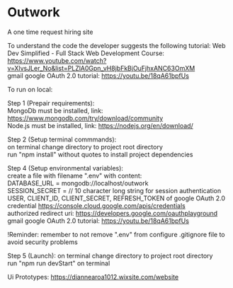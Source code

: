 # Outwork
A one time request hiring site

To understand the code the developer suggests the following tutorial:
Web Dev Simplified - Full Stack Web Development Course: https://www.youtube.com/watch?v=XlvsJLer_No&list=PLZlA0Gpn_vH8jbFkBjOuFjhxANC63OmXM<br/>
gmail google OAuth 2.0 tutorial: https://youtu.be/18qA61bpfUs<br/>

To run on local:<br/>

Step 1 (Prepair requirements):<br/>
MongoDb must be installed, link: https://www.mongodb.com/try/download/community <br/>
Node.js must be installed, link:  https://nodejs.org/en/download/ <br/>

Step 2 (Setup terminal commmands): <br/>
on terminal change directory to project root directory <br/>
run "npm install" without quotes to install project dependencies <br/>

Step 4 (Setup environmental variables): <br/>
create a file with filename ".env" with content: <br/>
DATABASE_URL = mongodb://localhost/outwork <br/>
SESSION_SECRET = // 10 character long string for session authentication <br/>
USER, CLIENT_ID, CLIENT_SECRET, REFRESH_TOKEN of google OAuth 2.0 credential https://console.cloud.google.com/apis/credentials<br/>
authorized redirect uri: https://developers.google.com/oauthplayground<br/>
gmail google OAuth 2.0 tutorial: https://youtu.be/18qA61bpfUs<br/>

  !Reminder: remember to not remove ".env" from configure .gitignore file to avoid security problems <br/>

Step 5 (Launch):
on terminal change directory to project root directory <br/>
run "npm run devStart" on terminal <br/>

  Ui Prototypes:
  https://diannearoa1012.wixsite.com/website
